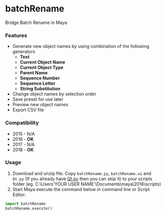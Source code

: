 # batchRename
Bridge Batch Rename in Maya

### Features
* Generate new object names by using combination of the following generators
  * **Text**
  * **Current Object Name**
  * **Current Object Type**
  * **Parent Name**
  * **Sequence Number**
  * **Sequence Letter**
  * **String Substitution**
* Change object names by selection order
* Save preset for use later
* Preview new object names
* Export CSV file

### Compatibility
* 2015 - N/A
* 2016 - **OK**
* 2017 - N/A
* 2018 - **OK**

### Usage
1. Download and unzip file. Copy `batchRename.py`, `batchRename.ui` and `Qt.py` (If you already have [Qt.py](https://github.com/mottosso/Qt.py) then you can skip it) to your scripts folder (eg. C:\Users\'YOUR USER NAME'\Documents\maya\2016\scripts) 
1. Start Maya execute the command below in command line or Script Editor.
```python
import batchRename
batchRename.execute()
```
